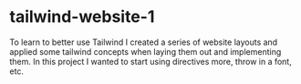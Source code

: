# tailwind-website-1

To learn to better use Tailwind I created a series of website layouts and applied some tailwind concepts when laying them out and implementing them.
In this project I wanted to start using directives more, throw in a font, etc.
